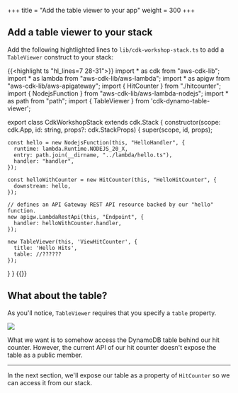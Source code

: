 +++
title = "Add the table viewer to your app"
weight = 300
+++

## Add a table viewer to your stack

Add the following hightlighted lines to
`lib/cdk-workshop-stack.ts` to add a `TableViewer`
construct to your stack:

{{<highlight ts "hl_lines=7 28-31">}}
import * as cdk from "aws-cdk-lib";
import * as lambda from "aws-cdk-lib/aws-lambda";
import * as apigw from "aws-cdk-lib/aws-apigateway";
import { HitCounter } from "./hitcounter";
import { NodejsFunction } from "aws-cdk-lib/aws-lambda-nodejs";
import * as path from "path";
import { TableViewer } from 'cdk-dynamo-table-viewer';

export class CdkWorkshopStack extends cdk.Stack {
  constructor(scope: cdk.App, id: string, props?: cdk.StackProps) {
    super(scope, id, props);

    const hello = new NodejsFunction(this, "HelloHandler", {
      runtime: lambda.Runtime.NODEJS_20_X,
      entry: path.join(__dirname, "../lambda/hello.ts"),
      handler: "handler",
    });

    const helloWithCounter = new HitCounter(this, "HelloHitCounter", {
      downstream: hello,
    });

    // defines an API Gateway REST API resource backed by our "hello" function.
    new apigw.LambdaRestApi(this, "Endpoint", {
      handler: helloWithCounter.handler,
    });

    new TableViewer(this, 'ViewHitCounter', {
      title: 'Hello Hits',
      table: //??????
    });
  }
}
{{</highlight>}}

## What about the table?

As you'll notice, `TableViewer` requires that you specify a `table` property.

![](./table-viewer-props.png)

What we want is to somehow access the DynamoDB table behind our hit counter.
However, the current API of our hit counter doesn't expose the table as a public
member.

---

In the next section, we'll expose our table as a property of `HitCounter` so we
can access it from our stack.
